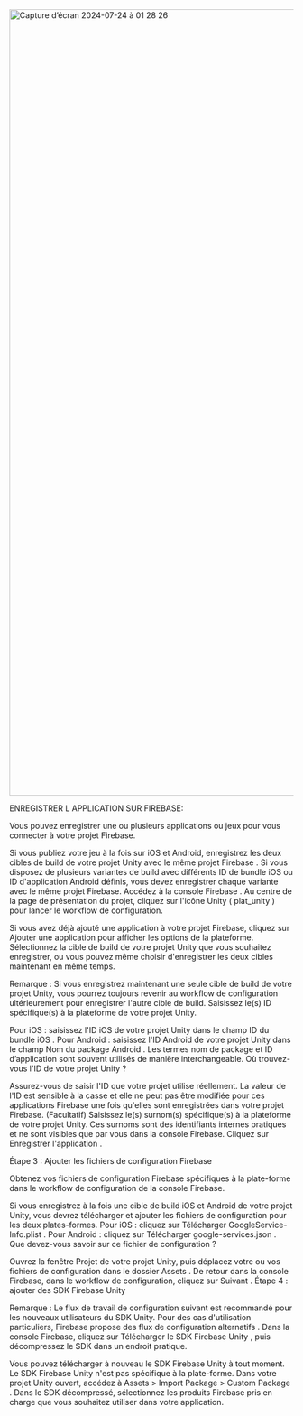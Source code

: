 
<img width="1393" alt="Capture d’écran 2024-07-24 à 01 28 26" src="https://github.com/user-attachments/assets/f746128e-89df-4628-8040-2ce509235a3f">

ENREGISTRER L APPLICATION SUR FIREBASE:

Vous pouvez enregistrer une ou plusieurs applications ou jeux pour vous connecter à votre projet Firebase.

Si vous publiez votre jeu à la fois sur iOS et Android, enregistrez les deux cibles de build de votre projet Unity avec le même projet Firebase . Si vous disposez de plusieurs variantes de build avec différents ID de bundle iOS ou ID d'application Android définis, vous devez enregistrer chaque variante avec le même projet Firebase.
Accédez à la console Firebase .
Au centre de la page de présentation du projet, cliquez sur l'icône Unity ( plat_unity ) pour lancer le workflow de configuration.


Si vous avez déjà ajouté une application à votre projet Firebase, cliquez sur Ajouter une application pour afficher les options de la plateforme.
Sélectionnez la cible de build de votre projet Unity que vous souhaitez enregistrer, ou vous pouvez même choisir d'enregistrer les deux cibles maintenant en même temps.


Remarque : Si vous enregistrez maintenant une seule cible de build de votre projet Unity, vous pourrez toujours revenir au workflow de configuration ultérieurement pour 
enregistrer l'autre cible de build.
Saisissez le(s) ID spécifique(s) à la plateforme de votre projet Unity.


Pour iOS : saisissez l'ID iOS de votre projet Unity dans le champ ID du bundle iOS .
Pour Android : saisissez l'ID Android de votre projet Unity dans le champ Nom du package Android .
Les termes nom de package et ID d’application sont souvent utilisés de manière interchangeable.
 Où trouvez-vous l'ID de votre projet Unity ?
 

Assurez-vous de saisir l'ID que votre projet utilise réellement. La valeur de l'ID est sensible à la casse et elle ne peut pas être modifiée pour ces applications Firebase une fois qu'elles sont enregistrées dans votre projet Firebase.
(Facultatif) Saisissez le(s) surnom(s) spécifique(s) à la plateforme de votre projet Unity.
Ces surnoms sont des identifiants internes pratiques et ne sont visibles que par vous dans la console Firebase.
Cliquez sur Enregistrer l'application .


Étape 3 : Ajouter les fichiers de configuration Firebase


Obtenez vos fichiers de configuration Firebase spécifiques à la plate-forme dans le workflow de configuration de la console Firebase.


Si vous enregistrez à la fois une cible de build iOS et Android de votre projet Unity, vous devrez télécharger et ajouter les fichiers de configuration pour les deux plates-formes.
Pour iOS : cliquez sur Télécharger GoogleService-Info.plist .
Pour Android : cliquez sur Télécharger google-services.json .
 Que devez-vous savoir sur ce fichier de configuration ?
 

Ouvrez la fenêtre Projet de votre projet Unity, puis déplacez votre ou vos fichiers de configuration dans le dossier Assets .
De retour dans la console Firebase, dans le workflow de configuration, cliquez sur Suivant .
Étape 4 : ajouter des SDK Firebase Unity


Remarque : Le flux de travail de configuration suivant est recommandé pour les nouveaux utilisateurs du SDK Unity. Pour des cas d'utilisation particuliers, Firebase propose des flux de configuration alternatifs .
Dans la console Firebase, cliquez sur Télécharger le SDK Firebase Unity , puis décompressez le SDK dans un endroit pratique.


Vous pouvez télécharger à nouveau le SDK Firebase Unity à tout moment.
Le SDK Firebase Unity n'est pas spécifique à la plate-forme.
Dans votre projet Unity ouvert, accédez à Assets > Import Package > Custom Package .
Dans le SDK décompressé, sélectionnez les produits Firebase pris en charge que vous souhaitez utiliser dans votre application.
